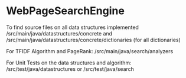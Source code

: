 # WebPageSearchEngine
To find source files on all data structures implemented
/src/main/java/datastructures/concrete 
and 
/src/main/java/datastructures/concrete/dictionaries (for all dictionaries)


For TFIDF Algorithm and PageRank:
/src/main/java/search/analyzers

For Unit Tests on the data structures and algorithm: 
/src/test/java/datastructures
or 
/src/test/java/search